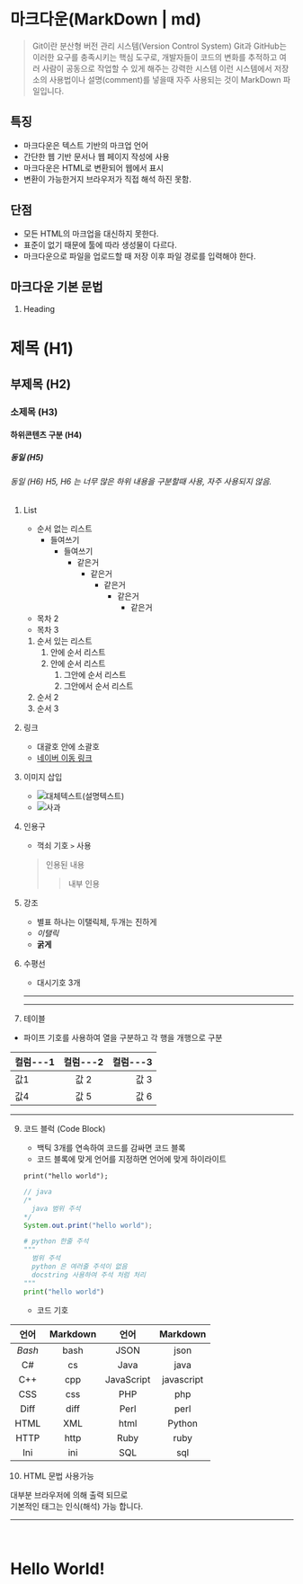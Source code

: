 # 마크다운(MarkDown | md)
  > Git이란 분산형 버전 관리 시스템(Version Control System) 
  > Git과 GitHub는 이러한 요구를 충족시키는 핵심 도구로, 개발자들이 코드의 변화를 추적하고 여러 사람이 공동으로 작업할 수 있게 해주는 강력한 시스템 이런 시스템에서 저장소의 사용법이나 설명(comment)를 넣을때 자주 사용되는 것이 MarkDown 파일입니다.

 ## 특징
- 마크다운은 텍스트 기반의 마크업 언어
- 간단한 웹 기반 문서나 웹 페이지 작성에 사용
- 마크다운은 HTML로 변환되어 웹에서 표시
- 변환이 가능한거지 브라우저가 직접 해석 하진 못함.

 ## 단점
- 모든 HTML의 마크업을 대신하지 못한다.
- 표준이 없기 때문에 툴에 따라 생성물이 다르다.
- 마크다운으로 파일을 업로드할 때 저장 이후 파일 경로를 입력해야 한다.


## 마크다운 기본 문법

1. Heading

# 제목 (H1)
## 부제목 (H2)
### 소제목 (H3)
#### 하위콘텐츠 구분 (H4)
##### 동일 (H5)
###### 동일 (H6) H5, H6 는 너무 많은 하위 내용을 구분할때 사용, 자주 사용되지 않음.

1. List

    - 순서 없는 리스트
      + 들여쓰기
        * 들여쓰기
          - 같은거
            * 같은거
              * 같은거
                - 같은거
                  - 같은거
    * 목차 2
    + 목차 3
  
    1. 순서 있는 리스트
        1. 안에 순서 리스트
        2. 안에 순서 리스트
            1. 그안에 순서 리스트
            2. 그안에서 순서 리스트
    2. 순서 2
    3. 순서 3

2. 링크
    - 대괄호 안에 소괄호
    - [네이버 이동 링크](https://www.naver.com)

3. 이미지 삽입
    - ![대체텍스트(설명텍스트)](이미지주소)
    - ![사과](apple.jpg)

4. 인용구
    - 꺽쇠 기호 `>` 사용
    > 인용된 내용
    > > 내부 인용
5. 강조
    - 별표 하나는 이탤릭체, 두개는 진하게
    - *이탤릭*
    - **굵게**

6. 수평선
    - 대시기호 3개
    ---
    <hr/>
7. 테이블
  - 파이프 기호를 사용하여 열을 구분하고 각 행을 개행으로 구분

  | 컬럼---1 | 컬럼---2 | 컬럼---3 |
  | :--- | :---: | ---: |
  | 값1  | 값 2 | 값 3 |
  | 값4  | 값 5 | 값 6 |

  ---
  
9. 코드 블럭 (Code Block)
   - 백틱 3개를 연속하여 코드를 감싸면 코드 블록
   - 코드 블록에 맞게 언어를 지정하면 언어에 맞게 하이라이트

    ```
    print("hello world");
    ```

    ```java
    // java
    /*
      java 범위 주석
    */
    System.out.print("hello world");
    ```

    ```python
    # python 한줄 주석
    """
      범위 주석
      python 은 여러줄 주석이 없음 
      docstring 사용하여 주석 처럼 처리
    """
    print("hello world")
    ```

   - 코드 기호 

| 언어 | Markdown | 언어 | Markdown |
| :----: | :----: | :----: | :----: |
| *Bash* | bash | JSON | json |
| C# | cs | Java | java |
|C++|cpp|JavaScript|javascript|
|CSS|css|PHP|php|
|Diff|diff|Perl|perl|
|HTML|XML|html|Python|python|
|HTTP|http|Ruby|ruby|
|Ini|ini|SQL|sql|


10.  HTML 문법 사용가능
  <p>
    대부분 브라우저에 의해 출력 되므로 <br>
    기본적인 태그는 인식(해석) 가능 합니다.
  </p>
<hr>
<br>

<h1>Hello World!</h1>





























